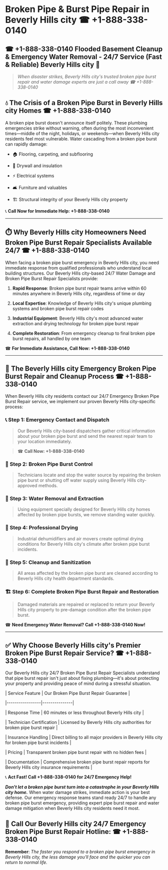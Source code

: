 # Broken Pipe & Burst Pipe Repair in Beverly Hills city ☎ +1-888-338-0140  
## ☎ +1-888-338-0140 Flooded Basement Cleanup & Emergency Water Removal - 24/7 Service (Fast & Reliable) Beverly Hills city 🚨  

> *When disaster strikes, Beverly Hills city's trusted broken pipe burst repair and water damage experts are just a call away ☎ +1-888-338-0140*  

## 💧 The Crisis of a Broken Pipe Burst in Beverly Hills city Homes ☎ +1-888-338-0140  

A broken pipe burst doesn't announce itself politely. These plumbing emergencies strike without warning, often during the most inconvenient times—middle of the night, holidays, or weekends—when Beverly Hills city residents feel most vulnerable. Water cascading from a broken pipe burst can rapidly damage:  

* 🏠 Flooring, carpeting, and subflooring  
* 🧱 Drywall and insulation  
* ⚡ Electrical systems  
* 🛋️ Furniture and valuables  
* 🏗️ Structural integrity of your Beverly Hills city property  

📞 **Call Now for Immediate Help: +1-888-338-0140**  

---  

## ⏱️ Why Beverly Hills city Homeowners Need Broken Pipe Burst Repair Specialists Available 24/7 ☎ +1-888-338-0140  

When facing a broken pipe burst emergency in Beverly Hills city, you need immediate response from qualified professionals who understand local building structures. Our Beverly Hills city-based 24/7 Water Damage and Broken Pipe Burst Repair Specialists provide:  

1. **Rapid Response**: Broken pipe burst repair teams arrive within 60 minutes anywhere in Beverly Hills city, regardless of time or day  
2. **Local Expertise**: Knowledge of Beverly Hills city's unique plumbing systems and broken pipe burst repair codes  
3. **Industrial Equipment**: Beverly Hills city's most advanced water extraction and drying technology for broken pipe burst repair  
4. **Complete Restoration**: From emergency cleanup to final broken pipe burst repairs, all handled by one team  

☎ **For Immediate Assistance, Call Now: +1-888-338-0140**  

---  

## 🔧 The Beverly Hills city Emergency Broken Pipe Burst Repair and Cleanup Process ☎ +1-888-338-0140  

When Beverly Hills city residents contact our 24/7 Emergency Broken Pipe Burst Repair service, we implement our proven Beverly Hills city-specific process:  

### 📞 Step 1: Emergency Contact and Dispatch  
> Our Beverly Hills city-based dispatchers gather critical information about your broken pipe burst and send the nearest repair team to your location immediately.  
> ☎ **Call Now: +1-888-338-0140**  

### 🚿 Step 2: Broken Pipe Burst Control  
> Technicians locate and stop the water source by repairing the broken pipe burst or shutting off water supply using Beverly Hills city-approved methods.  

### 🌊 Step 3: Water Removal and Extraction  
> Using equipment specially designed for Beverly Hills city homes affected by broken pipe bursts, we remove standing water quickly.  

### 💨 Step 4: Professional Drying  
> Industrial dehumidifiers and air movers create optimal drying conditions for Beverly Hills city's climate after broken pipe burst incidents.  

### 🧼 Step 5: Cleanup and Sanitization  
> All areas affected by the broken pipe burst are cleaned according to Beverly Hills city health department standards.  

### 🏗️ Step 6: Complete Broken Pipe Burst Repair and Restoration  
> Damaged materials are repaired or replaced to return your Beverly Hills city property to pre-damage condition after the broken pipe burst.  

☎ **Need Emergency Water Removal? Call +1-888-338-0140 Now!**  

---  

## ✅ Why Choose Beverly Hills city's Premier Broken Pipe Burst Repair Service? ☎ +1-888-338-0140  

Our Beverly Hills city 24/7 Broken Pipe Burst Repair Specialists understand that pipe burst repair isn't just about fixing plumbing—it's about protecting your property and providing peace of mind during a stressful situation.  

| Service Feature | Our Broken Pipe Burst Repair Guarantee |  
|-----------------|---------------|  
| Response Time | 60 minutes or less throughout Beverly Hills city |  
| Technician Certification | Licensed by Beverly Hills city authorities for broken pipe burst repair |  
| Insurance Handling | Direct billing to all major providers in Beverly Hills city for broken pipe burst incidents |  
| Pricing | Transparent broken pipe burst repair with no hidden fees |  
| Documentation | Comprehensive broken pipe burst repair reports for Beverly Hills city insurance requirements |  

📞 **Act Fast! Call +1-888-338-0140 for 24/7 Emergency Help!**  

***Don't let a broken pipe burst turn into a catastrophe in your Beverly Hills city home.*** When water damage strikes, immediate action is your best defense. Our emergency response teams stand ready 24/7 to handle any broken pipe burst emergency, providing expert pipe burst repair and water damage mitigation when Beverly Hills city residents need it most.  

## 📱 Call Our Beverly Hills city 24/7 Emergency Broken Pipe Burst Repair Hotline: ☎ +1-888-338-0140  

**Remember**: *The faster you respond to a broken pipe burst emergency in Beverly Hills city, the less damage you'll face and the quicker you can return to normal life.*